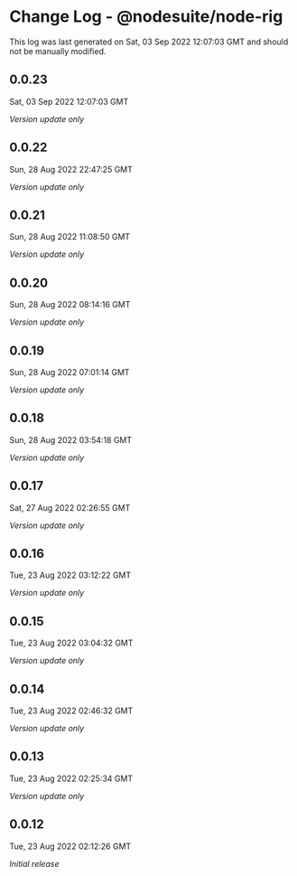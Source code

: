 # Change Log - @nodesuite/node-rig

This log was last generated on Sat, 03 Sep 2022 12:07:03 GMT and should not be manually modified.

## 0.0.23
Sat, 03 Sep 2022 12:07:03 GMT

_Version update only_

## 0.0.22
Sun, 28 Aug 2022 22:47:25 GMT

_Version update only_

## 0.0.21
Sun, 28 Aug 2022 11:08:50 GMT

_Version update only_

## 0.0.20
Sun, 28 Aug 2022 08:14:16 GMT

_Version update only_

## 0.0.19
Sun, 28 Aug 2022 07:01:14 GMT

_Version update only_

## 0.0.18
Sun, 28 Aug 2022 03:54:18 GMT

_Version update only_

## 0.0.17
Sat, 27 Aug 2022 02:26:55 GMT

_Version update only_

## 0.0.16
Tue, 23 Aug 2022 03:12:22 GMT

_Version update only_

## 0.0.15
Tue, 23 Aug 2022 03:04:32 GMT

_Version update only_

## 0.0.14
Tue, 23 Aug 2022 02:46:32 GMT

_Version update only_

## 0.0.13
Tue, 23 Aug 2022 02:25:34 GMT

_Version update only_

## 0.0.12
Tue, 23 Aug 2022 02:12:26 GMT

_Initial release_

